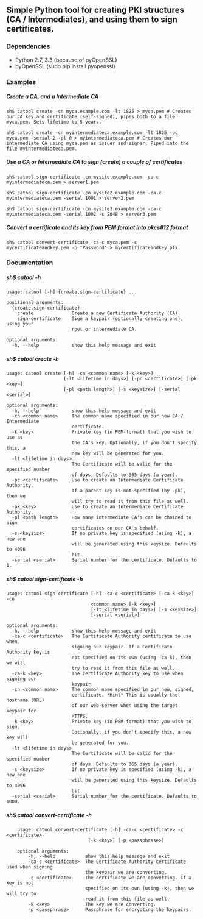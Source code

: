 ## Simple Python tool for creating PKI structures (CA / Intermediates), and using them to sign certificates.

### Dependencies

* Python 2.7, 3.3 (because of pyOpenSSL)
* pyOpenSSL (sudo pip install pyopenssl)


### Examples

##### Create a CA, and a Intermediate CA

    sh$ catool create -cn myca.example.com -lt 1825 > myca.pem # Creates our CA key and certificate (self-signed), pipes both to a file myca.pem. Sets lifetime to 5 years.

    sh$ catool create -cn myintermediateca.example.com -lt 1825 -pc myca.pem -serial 2 -pl 0 > myintermediateca.pem # Creates our intermediate CA using myca.pem as issuer and signer. Piped into the file myintermediateca.pem.



##### Use a CA or Intermediate CA to sign (create) a couple of certificates

    sh$ catool sign-certificate -cn mysite.example.com -ca-c myintermediateca.pem > server1.pem

    sh$ catool sign-certificate -cn mysite2.example.com -ca-c myintermediateca.pem -serial 1001 > server2.pem

    sh$ catool sign-certificate -cn mysite3.example.com -ca-c myintermediateca.pem -serial 1002 -s 2048 > server3.pem



##### Convert a certificate and its key from PEM format into pkcs#12 format

    sh$ catool convert-certificate -ca-c myca.pem -c mycertificateandkey.pem -p "Password" > mycertificateandkey.pfx



### Documentation

##### sh$ catool -h
    usage: catool [-h] {create,sign-certificate} ...

    positional arguments:
      {create,sign-certificate}
        create              Create a new Certificate Authority (CA).
        sign-certificate    Sign a keypair (optionally creating one), using your
                            root or intermediate CA.

    optional arguments:
      -h, --help            show this help message and exit



##### sh$ catool create -h
    usage: catool create [-h] -cn <common name> [-k <key>]
                         [-lt <lifetime in days>] [-pc <certificate>] [-pk <key>]
                         [-pl <path length>] [-s <keysize>] [-serial <serial>]

    optional arguments:
      -h, --help            show this help message and exit
      -cn <common name>     The common name specified in our new CA / Intermediate
                            certificate.
      -k <key>              Private key (in PEM-format) that you wish to use as
                            the CA's key. Optionally, if you don't specify this, a
                            new key will be generated for you.
      -lt <lifetime in days>
                            The Certificate will be valid for the specified number
                            of days. Defaults to 365 days (a year).
      -pc <certificate>     Use to create an Intermediate Certificate Authority.
                            If a parent key is not specified (by -pk), then we
                            will try to read it from this file as well.
      -pk <key>             Use to create an Intermediate Certificate Authority.
      -pl <path length>     How many intermediate CA's can be chained to sign
                            certificates on our CA's behalf.
      -s <keysize>          If no private key is specified (using -k), a new one
                            will be generated using this keysize. Defaults to 4096
                            bit.
      -serial <serial>      Serial number for the certificate. Defaults to 1.



##### sh$ catool sign-certificate -h
    usage: catool sign-certificate [-h] -ca-c <certificate> [-ca-k <key>] -cn
                                   <common name> [-k <key>]
                                   [-lt <lifetime in days>] [-s <keysize>]
                                   [-serial <serial>]

    optional arguments:
      -h, --help            show this help message and exit
      -ca-c <certificate>   The Certificate Authority certificate to use when
                            signing our keypair. If a Certificate Authority key is
                            not specified on its own (using -ca-k), then we will
                            try to read it from this file as well.
      -ca-k <key>           The Certificate Authority key to use when signing our
                            keypair.
      -cn <common name>     The common name specified in our new, signed,
                            certificate. *Hint* This is usually the hostname (URL)
                            of our web-server when using the target keypair for
                            HTTPS.
      -k <key>              Private key (in PEM-format) that you wish to sign.
                            Optionally, if you don't specify this, a new key will
                            be generated for you.
      -lt <lifetime in days>
                            The Certificate will be valid for the specified number
                            of days. Defaults to 365 days (a year).
      -s <keysize>          If no private key is specified (using -k), a new one
                            will be generated using this keysize. Defaults to 4096
                            bit.
      -serial <serial>      Serial number for the certificate. Defaults to 1000.



##### sh$ catool convert-certificate -h
        usage: catool convert-certificate [-h] -ca-c <certificate> -c <certificate>
                                  [-k <key>] [-p <passphrase>]

        optional arguments:
            -h, --help           show this help message and exit
            -ca-c <certificate>  The Certificate Authority certificate used when signing
                                 the keypair we are converting.
            -c <certificate>     The certificate we are converting. If a key is not
                                 specified on its own (using -k), then we will try to
                                 read it from this file as well.
            -k <key>             The key we are converting.
            -p <passphrase>      Passphrase for encrypting the keypairs.
